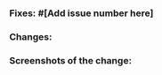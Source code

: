 ### Fixes: #[Add issue number here]

### Changes:

<!-- Add here what changes were made in this pull request and if possible provide links showcasing the changes. -->

### Screenshots of the change:

<!-- Add screenshots depicting the changes. -->

